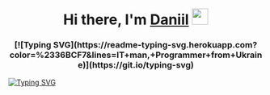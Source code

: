 <h1 align="center">Hi there, I'm <a href="https://daniilshat.ru/" target="_blank">Daniil</a> 
<img src="https://github.com/blackcater/blackcater/raw/main/images/Hi.gif" height="32"/></h1>
<h3 align="center">[![Typing SVG](https://readme-typing-svg.herokuapp.com?color=%2336BCF7&lines=IT+man,+Programmer+from+Ukraine)](https://git.io/typing-svg)</h3>

[![Typing SVG](https://readme-typing-svg.herokuapp.com?color=%2336BCF7&lines=IT+man,+Programmer+from+Ukraine)](https://git.io/typing-svg)
